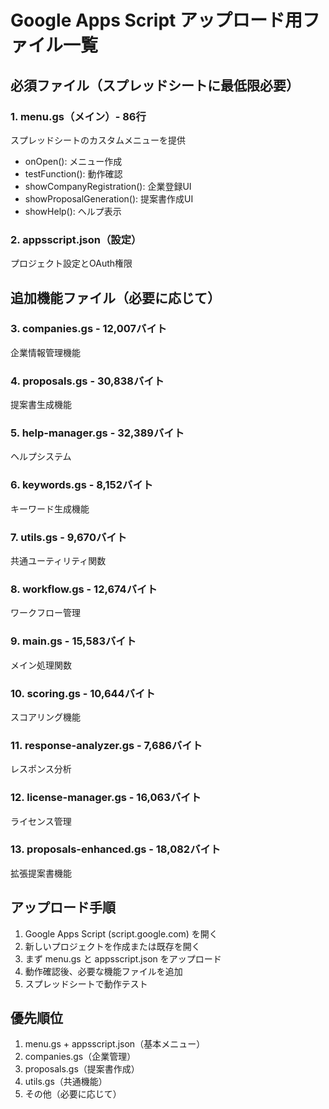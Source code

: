 # Google Apps Script アップロード用ファイル一覧

## 必須ファイル（スプレッドシートに最低限必要）

### 1. menu.gs（メイン）- 86行
スプレッドシートのカスタムメニューを提供
- onOpen(): メニュー作成
- testFunction(): 動作確認
- showCompanyRegistration(): 企業登録UI
- showProposalGeneration(): 提案書作成UI  
- showHelp(): ヘルプ表示

### 2. appsscript.json（設定）
プロジェクト設定とOAuth権限

## 追加機能ファイル（必要に応じて）

### 3. companies.gs - 12,007バイト
企業情報管理機能

### 4. proposals.gs - 30,838バイト  
提案書生成機能

### 5. help-manager.gs - 32,389バイト
ヘルプシステム

### 6. keywords.gs - 8,152バイト
キーワード生成機能

### 7. utils.gs - 9,670バイト
共通ユーティリティ関数

### 8. workflow.gs - 12,674バイト
ワークフロー管理

### 9. main.gs - 15,583バイト
メイン処理関数

### 10. scoring.gs - 10,644バイト
スコアリング機能

### 11. response-analyzer.gs - 7,686バイト
レスポンス分析

### 12. license-manager.gs - 16,063バイト
ライセンス管理

### 13. proposals-enhanced.gs - 18,082バイト
拡張提案書機能

## アップロード手順

1. Google Apps Script (script.google.com) を開く
2. 新しいプロジェクトを作成または既存を開く
3. まず menu.gs と appsscript.json をアップロード
4. 動作確認後、必要な機能ファイルを追加
5. スプレッドシートで動作テスト

## 優先順位
1. menu.gs + appsscript.json（基本メニュー）
2. companies.gs（企業管理）
3. proposals.gs（提案書作成）
4. utils.gs（共通機能）
5. その他（必要に応じて）
